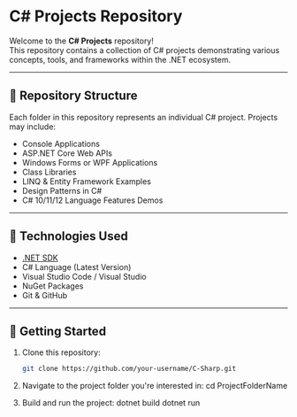 # C# Projects Repository

Welcome to the **C# Projects** repository!  
This repository contains a collection of C# projects demonstrating various concepts, tools, and frameworks within the .NET ecosystem.

---

## 📁 Repository Structure

Each folder in this repository represents an individual C# project. Projects may include:

- Console Applications
- ASP.NET Core Web APIs
- Windows Forms or WPF Applications
- Class Libraries
- LINQ & Entity Framework Examples
- Design Patterns in C#
- C# 10/11/12 Language Features Demos

---

## 🔧 Technologies Used

- [.NET SDK](https://dotnet.microsoft.com/download)
- C# Language (Latest Version)
- Visual Studio Code / Visual Studio
- NuGet Packages
- Git & GitHub

---

## 🚀 Getting Started

1. Clone this repository:
   ```bash
   git clone https://github.com/your-username/C-Sharp.git

2. Navigate to the project folder you're interested in:
    cd ProjectFolderName

3. Build and run the project:
    dotnet build
    dotnet run
